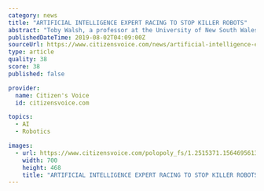 ```yaml
---
category: news
title: "ARTIFICIAL INTELLIGENCE EXPERT RACING TO STOP KILLER ROBOTS"
abstract: "Toby Walsh, a professor at the University of New South Wales in Sydney, is one of Australia’s leading experts on artificial intelligence. He and other experts have released a report outlining the promises, and ethical pitfalls, of the country’s embrace ..."
publishedDateTime: 2019-08-02T04:09:00Z
sourceUrl: https://www.citizensvoice.com/news/artificial-intelligence-expert-racing-to-stop-killer-robots-1.2515373
type: article
quality: 38
score: 38
published: false

provider:
  name: Citizen's Voice
  id: citizensvoice.com

topics:
  - AI
  - Robotics

images:
  - url: https://www.citizensvoice.com/polopoly_fs/1.2515371.1564695613!/fileImage/httpImage/image.jpg_gen/derivatives/landscape_700/image.jpg
    width: 700
    height: 468
    title: "ARTIFICIAL INTELLIGENCE EXPERT RACING TO STOP KILLER ROBOTS"
---
```

